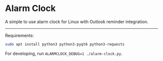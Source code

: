 # Alarm Clock

A simple to use alarm clock for Linux with Outlook reminder integration.

---

Requirements:

```sh
sudo apt install python3 python3-pyqt6 python3-requests
```

For developing, run `ALARMCLOCK_DEBUG=1 ./alarm-clock.py`.